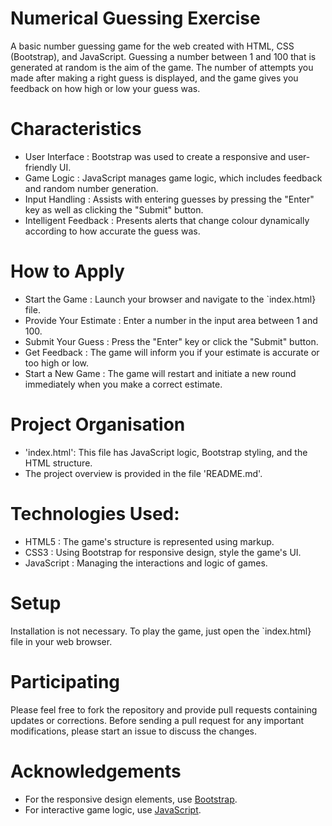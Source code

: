 # Numerical Guessing Exercise
A basic number guessing game for the web created with HTML, CSS (Bootstrap), and JavaScript. Guessing a number between 1 and 100 that is generated at random is the aim of the game. The number of attempts you made after making a right guess is displayed, and the game gives you feedback on how high or low your guess was.


# Characteristics
- User Interface : Bootstrap was used to create a responsive and user-friendly UI.
- Game Logic : JavaScript manages game logic, which includes feedback and random number generation.
- Input Handling : Assists with entering guesses by pressing the "Enter" key as well as clicking the "Submit" button.
- Intelligent Feedback : Presents alerts that change colour dynamically according to how accurate the guess was.


# How to Apply
- Start the Game : Launch your browser and navigate to the `index.html} file.
- Provide Your Estimate : Enter a number in the input area between 1 and 100.
- Submit Your Guess : Press the "Enter" key or click the "Submit" button.
- Get Feedback : The game will inform you if your estimate is accurate or too high or low.
- Start a New Game : The game will restart and initiate a new round immediately when you make a correct estimate.


# Project Organisation
- 'index.html': This file has JavaScript logic, Bootstrap styling, and the HTML structure.
- The project overview is provided in the file 'README.md'.


# Technologies Used: 
- HTML5 : The game's structure is represented using markup.
- CSS3 : Using Bootstrap for responsive design, style the game's UI.
- JavaScript : Managing the interactions and logic of games.


# Setup
Installation is not necessary. To play the game, just open the `index.html} file in your web browser.


# Participating
Please feel free to fork the repository and provide pull requests containing updates or corrections. Before sending a pull request for any important modifications, please start an issue to discuss the changes.


# Acknowledgements
- For the responsive design elements, use [Bootstrap](https://getbootstrap.com/).
- For interactive game logic, use [JavaScript](https://developer.mozilla.org/en-US/docs/Web/JavaScript).
